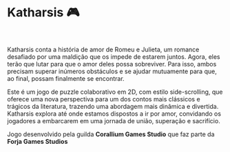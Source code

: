 <h1>Katharsis 🎮</h1>
<br>
<p>Katharsis conta a história de amor de Romeu e Julieta, um romance desafiado por uma maldição que os impede de estarem juntos. Agora, eles terão que lutar para que o amor deles possa sobreviver. Para isso, ambos precisam superar inúmeros obstáculos e se ajudar mutuamente para que, ao final, possam finalmente se encontrar.

Este é um jogo de puzzle colaborativo em 2D, com estilo side-scrolling, que oferece uma nova perspectiva para um dos contos mais clássicos e trágicos da literatura, trazendo uma abordagem mais dinâmica e divertida. Katharsis explora até onde estamos dispostos a ir por amor, convidando os jogadores a embarcarem em uma jornada de união, superação e sacrifício.

Jogo desenvolvido pela guilda <b>Corallium Games Studio</b> que faz parte da <b>Forja Games Studios</b>
</p>
